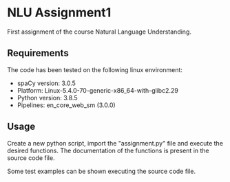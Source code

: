 # NLU Assignment1
First assignment of the course Natural Language Understanding.

## Requirements
The code has been tested on the following linux environment:

* spaCy version: 3.0.5
* Platform: Linux-5.4.0-70-generic-x86_64-with-glibc2.29
* Python version: 3.8.5
* Pipelines: en_core_web_sm (3.0.0)

## Usage
Create a new python script, import the "assignment.py" file and execute the desired functions.
The documentation of the functions is present in the source code file.

Some test examples can be shown executing the source code file.